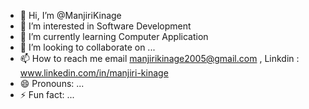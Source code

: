 - 👋 Hi, I’m @ManjiriKinage
- 👀 I’m interested in Software Development
- 🌱 I’m currently learning Computer Application
- 💞️ I’m looking to collaborate on ...
- 📫 How to reach me email manjirikinage2005@gmail.com , Linkdin :  www.linkedin.com/in/manjiri-kinage
- 😄 Pronouns: ...
- ⚡ Fun fact: ...

<!---
ManjiriKinage/ManjiriKinage is a ✨ special ✨ repository because its `README.md` (this file) appears on your GitHub profile.
You can click the Preview link to take a look at your changes.
--->
